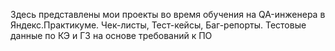 Здесь представлены мои проекты во время обучения на QA-инженера в Яндекс.Практикуме. 
Чек-листы, 
Тест-кейсы, 
Баг-репорты.
Тестовые данные по КЭ и ГЗ на основе требований к ПО

